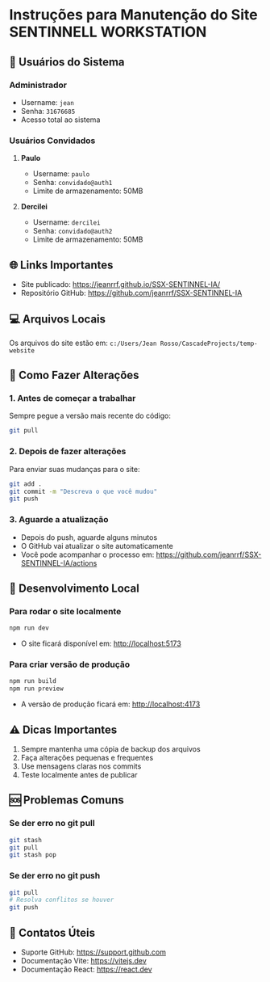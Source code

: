 # Instruções para Manutenção do Site SENTINNELL WORKSTATION

## 👥 Usuários do Sistema

### Administrador

- Username: `jean`
- Senha: `31676685`
- Acesso total ao sistema

### Usuários Convidados

1. **Paulo**
   - Username: `paulo`
   - Senha: `convidado@auth1`
   - Limite de armazenamento: 50MB

2. **Dercilei**
   - Username: `dercilei`
   - Senha: `convidado@auth2`
   - Limite de armazenamento: 50MB

## 🌐 Links Importantes

- Site publicado: <https://jeanrrf.github.io/SSX-SENTINNEL-IA/>
- Repositório GitHub: <https://github.com/jeanrrf/SSX-SENTINNEL-IA>

## 💻 Arquivos Locais

Os arquivos do site estão em:
`c:/Users/Jean Rosso/CascadeProjects/temp-website`

## 📝 Como Fazer Alterações

### 1. Antes de começar a trabalhar

Sempre pegue a versão mais recente do código:

```bash
git pull
```

### 2. Depois de fazer alterações

Para enviar suas mudanças para o site:

```bash
git add .
git commit -m "Descreva o que você mudou"
git push
```

### 3. Aguarde a atualização

- Depois do push, aguarde alguns minutos
- O GitHub vai atualizar o site automaticamente
- Você pode acompanhar o processo em: <https://github.com/jeanrrf/SSX-SENTINNEL-IA/actions>

## 🔧 Desenvolvimento Local

### Para rodar o site localmente

```bash
npm run dev
```

- O site ficará disponível em: <http://localhost:5173>

### Para criar versão de produção

```bash
npm run build
npm run preview
```

- A versão de produção ficará em: <http://localhost:4173>

## ⚠️ Dicas Importantes

1. Sempre mantenha uma cópia de backup dos arquivos
2. Faça alterações pequenas e frequentes
3. Use mensagens claras nos commits
4. Teste localmente antes de publicar

## 🆘 Problemas Comuns

### Se der erro no git pull

```bash
git stash
git pull
git stash pop
```

### Se der erro no git push

```bash
git pull
# Resolva conflitos se houver
git push
```

## 📱 Contatos Úteis

- Suporte GitHub: <https://support.github.com>
- Documentação Vite: <https://vitejs.dev>
- Documentação React: <https://react.dev>
